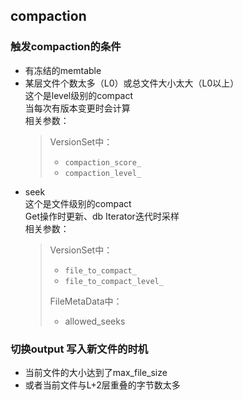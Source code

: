 ## compaction

### 触发compaction的条件
- 有冻结的memtable
- 某层文件个数太多（L0）或总文件大小太大（L0以上）     
  这个是level级别的compact   
  当每次有版本变更时会计算      
  相关参数：      
  > VersionSet中：    
  > - `compaction_score_`
  > - `compaction_level_`
- seek    
  这个是文件级别的compact    
  Get操作时更新、db Iterator迭代时采样    
  相关参数：
  > VersionSet中：    
  > - `file_to_compact_`
  > - `file_to_compact_level_`    
  > 
  > FileMetaData中：
  > - allowed_seeks

### 切换output 写入新文件的时机
- 当前文件的大小达到了max_file_size
- 或者当前文件与L+2层重叠的字节数太多